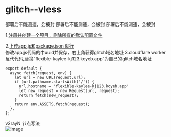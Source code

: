 # glitch--vless
部署后不能测速，会被封
部署后不能测速，会被封
部署后不能测速，会被封

1.[注册并创建一个项目，删除所有的默认配置文件](https://glitch.com/)  

2.[上传app.js和package.json 就行](https://github.com/yohototo/glitch-nodejs-proxy)  
修改app.js代码的中uuid并保存，右上角获得glitch域名地址
3.cloudflare worker 反代代码,替换“flexible-kaylee-kj123.koyeb.app”为自己的glitch域名地址
```
export default {
  async fetch(request, env) {
    let url = new URL(request.url);
    if (url.pathname.startsWith('/')) {
      url.hostname = 'flexible-kaylee-kj123.koyeb.app'
      let new_request = new Request(url, request);
      return fetch(new_request);
    }
    return env.ASSETS.fetch(request);
  },
};
```
v2rayN 节点写法  
![image](https://github.com/yohototo/glitch--vless/assets/35169273/bfab30e7-99d3-4fd5-b35d-0e5ca925b46e)
